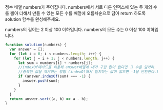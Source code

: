 정수 배열 numbers가 주어집니다. numbers에서 서로 다른 인덱스에 있는 두 개의 수를 뽑아 더해서 만들 수 있는 모든 수를 배열에 오름차순으로 담아 return 하도록 solution 함수를 완성해주세요.

numbers의 길이는 2 이상 100 이하입니다.
numbers의 모든 수는 0 이상 100 이하입니다.

```js
function solution(numbers) {
  var answer = [];
  for (let i = 0; i < numbers.length; i++) {
    for (let j = i + 1; j < numbers.length; j++) {
      let sum = numbers[i] + numbers[j];
      //indexOf메서드를 이용해 answer배열에 내가 구한 합이 없다면 그 수를 담아라.
      //중복된 값을 제거하는 방법 (indexOf해서 일치하는 값이 없으면 -1을 반환한다.)
      if (answer.indexOf(sum) === -1) {
        answer.push(sum);
      }
    }
  }
  return answer.sort((a, b) => a - b);
}
```
